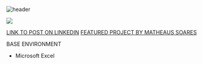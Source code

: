 
![header](https://capsule-render.vercel.app/api?type=wave&color=gradient&height=300&section=header&text=Fashion-Sales%20Dashboard&fontSize=60)


![](https://github.com/Gift-Ojeabulu/Big-Fashion-Sales-Dashboard/blob/main/Excel%20Clean%20Dashboard.gif)

[LINK TO POST ON LINKEDIN](https://www.linkedin.com/posts/gift-ojabu_microsoftexcel-dashboards-datavisualization-activity-6747441583043432448-YzQH)
[FEATURED PROJECT BY MATHEAUS SOARES](https://www.linkedin.com/posts/gift-ojabu_dashboards-excel-zeplanilha-activity-6751745075467849728-BcV2)


BASE ENVIRONMENT

* Microsoft Excel







